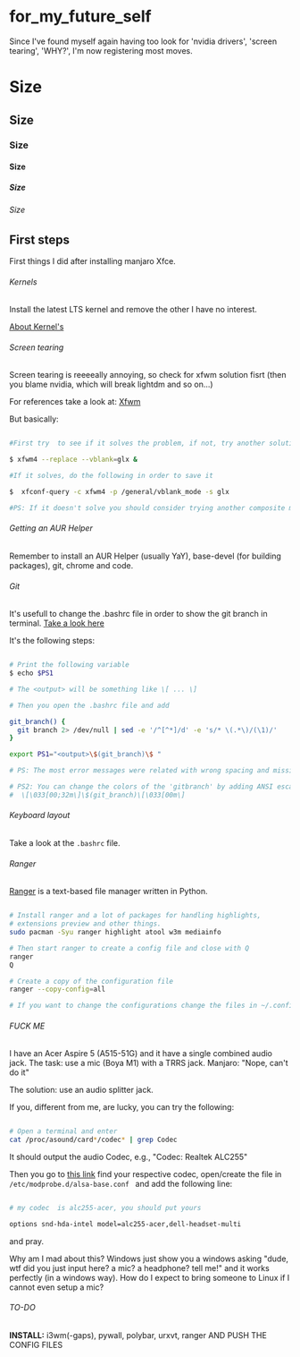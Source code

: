 # for_my_future_self
Since I've found myself again having too look for 'nvidia drivers', 'screen tearing', 'WHY?', I'm now registering most moves.

# Size #
## Size ##
### Size ###
#### Size ####
##### Size #####
###### Size ######


## First steps

First things I did after installing manjaro Xfce.


######  Kernels

Install the latest LTS kernel and remove the other I have no interest.

[About Kernel's](wiki.manjaro.org/index.php/Manjaro_Kernels)

###### Screen tearing

Screen tearing is reeeeally annoying, so check for xfwm solution  fisrt (then you blame nvidia, which will break lightdm and so on...)

For references take a look at:
[Xfwm](wiki.archlinux.org/title/Xfwm)

But basically:

```bash

#First try  to see if it solves the problem, if not, try another solution (good luck!)

$ xfwm4 --replace --vblank=glx &

#If it solves, do the following in order to save it

$  xfconf-query -c xfwm4 -p /general/vblank_mode -s glx

#PS: If it doesn't solve you should consider trying another composite manager

```

###### Getting an AUR Helper

Remember to install an AUR Helper  (usually YaY), base-devel (for building packages), git, chrome and code.

###### Git


It's usefull to change the .bashrc file in order to show the git branch in terminal.  [Take a look here](https://www.shellhacks.com/show-git-branch-terminal-command-prompt/https://www.shellhacks.com/show-git-branch-terminal-command-prompt/)

It's the following steps:

```bash

# Print the following variable
$ echo $PS1

# The <output> will be something like \[ ... \]

# Then you open the .bashrc file and add

git_branch() {
  git branch 2> /dev/null | sed -e '/^[^*]/d' -e 's/* \(.*\)/(\1)/'
}  

export PS1="<output>\$(git_branch)\$ "

# PS: The most error messages were related with wrong spacing and missing parenthesis

# PS2: You can change the colors of the 'gitbranch' by adding ANSI escape codes like
#  \[\033[00;32m\]\$(git_branch)\[\033[00m\]


```

###### Keyboard layout

Take a look at the `.bashrc` file.


###### Ranger

[Ranger](https://wiki.archlinux.org/title/ranger) is a text-based file manager written in Python.

```bash

# Install ranger and a lot of packages for handling highlights,
# extensions preview and other things.
sudo pacman -Syu ranger highlight atool w3m mediainfo

# Then start ranger to create a config file and close with Q
ranger
Q

# Create a copy of the configuration file
ranger --copy-config=all

# If you want to change the configurations change the files in ~/.config/ranger 

```


###### FUCK ME
I have an Acer Aspire 5 (A515-51G) and it have a single combined audio jack.
The task: use a mic (Boya M1) with a TRRS jack.
Manjaro: "Nope, can't do it"

The solution: use an audio splitter jack. 

If you, different from me, are lucky, you can try the following:

```bash

# Open a terminal and enter
cat /proc/asound/card*/codec* | grep Codec

```
 
It should output the audio Codec, e.g., "Codec: Realtek ALC255"

Then you go  to [this link](https://www.kernel.org/doc/html/latest/sound/hd-audio/models.html) 
find your respective codec, open/create the file in `/etc/modprobe.d/alsa-base.conf ` and add the following line:

```bash

# my codec  is alc255-acer, you should put yours

options snd-hda-intel model=alc255-acer,dell-headset-multi


```

and pray.

Why am I mad about this? Windows just show you a windows asking "dude, wtf did you just input here? a mic? a headphone? tell me!" and it works perfectly (in a windows way). How do I expect to bring someone to Linux if I cannot even setup a mic? 



###### TO-DO

**INSTALL:** i3wm(-gaps), pywall, polybar, urxvt, ranger  AND PUSH THE CONFIG FILES
